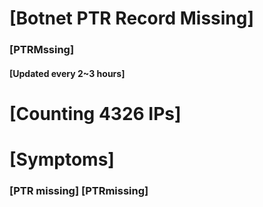 # [Botnet PTR Record Missing]
### [PTRMssing]
#### [Updated every 2~3 hours]

# [Counting 4326 IPs]

# [Symptoms] 
###   [PTR missing] [PTRmissing]
